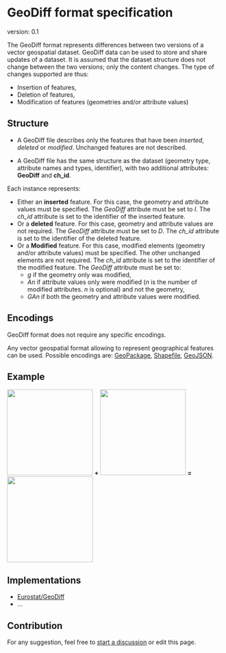# GeoDiff format specification

version: 0.1

The GeoDiff format represents differences between two versions of a vector geospatial dataset. GeoDiff data can be used to store and share updates of a dataset. It is assumed that the dataset structure does not change between the two versions; only the content changes. The type of changes supported are thus:
- Insertion of features,
- Deletion of features,
- Modification of features (geometries and/or attribute values)

## Structure

- A GeoDiff file describes only the features that have been *inserted*, *deleted* or *modified*. Unchanged features are not described.

- A GeoDiff file has the same structure as the dataset (geometry type, attribute names and types, identifier), with two additional attributes: **GeoDiff** and **ch_id**.

Each instance represents:
- Either an **inserted** feature. For this case, the geometry and attribute values must be specified. The *GeoDiff* attribute must be set to *I*. The *ch_id* attribute is set to the identifier of the inserted feature.
- Or a **deleted** feature. For this case, geometry and attribute values are not required. The *GeoDiff* attribute must be set to *D*. The *ch_id* attribute is set to the identifier of the deleted feature.
- Or a **Modified** feature. For this case, modified elements (geometry and/or attribute values) must be specified. The other unchanged elements are not required. The *ch_id* attribute is set to the identifier of the modified feature. The *GeoDiff* attribute must be set to:
   * *g* if the geometry only was modified,
   * *An* if attribute values only were modified (*n* is the number of modified attributes. *n* is optional) and not the geometry,
   * *GAn* if both the geometry and attribute values were modified.

## Encodings

GeoDiff format does not require any specific encodings.

Any vector geospatial format allowing to represent geographical features can be used. Possible encodings are: [GeoPackage](https://www.geopackage.org/), [Shapefile](https://en.wikipedia.org/wiki/Shapefile), [GeoJSON](https://geojson.org/).

## Example

<kbd><img src="https://raw.githubusercontent.com/eurostat/JGiscoTools/master/src/site/geodiff/img/v1.png" width="200" /></kbd> **+** <kbd><img src="https://raw.githubusercontent.com/eurostat/JGiscoTools/master/src/site/geodiff/img/v2.png" width="200" /></kbd> **=** <kbd><img src="https://raw.githubusercontent.com/eurostat/JGiscoTools/master/src/site/geodiff/img/geodiff.png" width="200" /></kbd>

## Implementations

- [Eurostat/GeoDiff](https://github.com/eurostat/GeoDiff)
- ...

## Contribution

For any suggestion, feel free to [start a discussion](https://github.com/eurostat/GeoDiff/issues/new) or edit this page.
